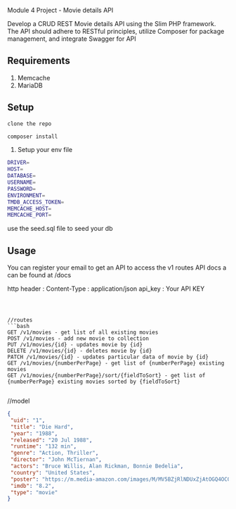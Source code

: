 Module 4 Project - Movie details API

Develop a CRUD REST Movie details API using the Slim PHP framework. The API should adhere to RESTful principles, utilize Composer for package management, and integrate Swagger for API 


## Requirements

1. Memcache 
2. MariaDB 

## Setup 

``` bash
clone the repo 

composer install

```
1. Setup your env file 

```bash
DRIVER=
HOST=
DATABASE=
USERNAME=
PASSWORD=
ENVIRONMENT=
TMDB_ACCESS_TOKEN=
MEMCACHE_HOST=
MEMCACHE_PORT=
```

use the seed.sql file to seed your db  


## Usage 

You can register  your email to get an API to access the v1 routes API docs a can be found at /docs

http header :
Content-Type : application/json
api_key : Your API KEY

```



//routes
```bash
GET /v1/movies - get list of all existing movies
POST /v1/movies - add new movie to collection
PUT /v1/movies/{id} - updates movie by {id}
DELETE /v1/movies/{id} - deletes movie by {id}
PATCH /v1/movies/{id} - updates particular data of movie by {id}
GET /v1/movies/{numberPerPage} - get list of {numberPerPage} existing movies
GET /v1/movies/{numberPerPage}/sort/{fieldToSort} - get list of {numberPerPage} existing movies sorted by {fieldToSort}


```


//model
```json
{
 "uid": "1",
 "title": "Die Hard",
 "year": "1988",
 "released": "20 Jul 1988",
 "runtime": "132 min",
 "genre": "Action, Thriller",
 "director": "John McTiernan",
 "actors": "Bruce Willis, Alan Rickman, Bonnie Bedelia",
 "country": "United States",
 "poster": "https://m.media-amazon.com/images/M/MV5BZjRlNDUxZjAtOGQ4OC00OTNlLTgxNmQtYTBmMDgwZmNmNjkxXkEyXkFqcGdeQXVyNzkwMjQ5NzM@._V1_SX300.jpg",
 "imdb": "8.2",
 "type": "movie"
}

```

